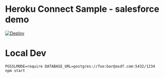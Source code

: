# Heroku Connect Sample - salesforce demo

[![Deploy](https://www.herokucdn.com/deploy/button.png)](https://heroku.com/deploy?template=https://github.com/zff/heroku-connect-phone-change)

# Local Dev

    PGSSLMODE=require DATABASE_URL=postgres://foo:bar@asdf.com:5432/1234 npm start

